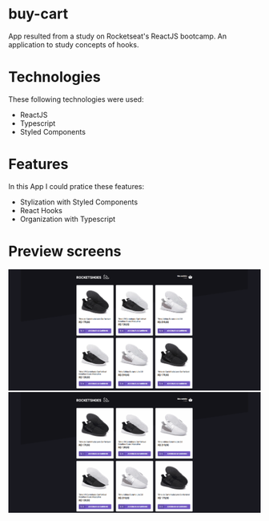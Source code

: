# buy-cart

App resulted from a study on Rocketseat's ReactJS bootcamp. An application to study concepts of hooks.

# Technologies

These following technologies were used:
  * ReactJS
  * Typescript
  * Styled Components

# Features

In this App I could pratice these features:
  * Stylization with Styled Components
  * React Hooks
  * Organization with Typescript


# Preview screens

![Home Screen](https://github.com/miltonsmendes/buy-cart/blob/master/buy-cart-screens/Screen1.PNG)
![Gif Preview](https://github.com/miltonsmendes/buy-cart/blob/master/buy-cart-screens/app-preview.gif)

